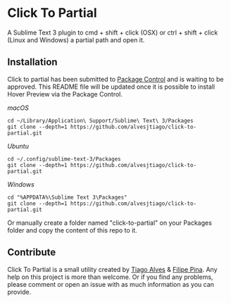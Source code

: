 # Click To Partial

A Sublime Text 3 plugin to cmd + shift + click (OSX) or ctrl + shift + click (Linux and Windows) a partial path and open it.

## Installation

Click to partial has been submitted to [Package Control](https://packagecontrol.io) and is waiting to be approved. This README file will be updated once it is possible to install Hover Preview via the Package Control.

_macOS_
```
cd ~/Library/Application\ Support/Sublime\ Text\ 3/Packages
git clone --depth=1 https://github.com/alvesjtiago/click-to-partial.git
```

_Ubuntu_
```
cd ~/.config/sublime-text-3/Packages
git clone --depth=1 https://github.com/alvesjtiago/click-to-partial.git
```

_Windows_
```
cd "%APPDATA%\Sublime Text 3\Packages"
git clone --depth=1 https://github.com/alvesjtiago/click-to-partial.git
```

Or manually create a folder named "click-to-partial" on your Packages folder and copy the content of this repo to it.


## Contribute

Click To Partial is a small utility created by [Tiago Alves](https://twitter.com/alvesjtiago) & [Filipe Pina](https://twitter.com/filipepina).
Any help on this project is more than welcome. Or if you find any problems, please comment or open an issue with as much information as you can provide.

